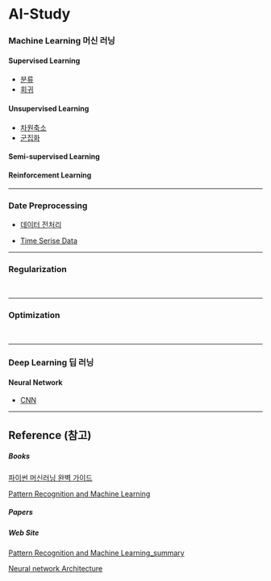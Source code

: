 # AI-Study

### Machine Learning 머신 러닝

#### Supervised Learning

* [분류](./ML/머신러닝_분류.md)
* [회귀](./ML/머신러닝_회귀.md)

#### Unsupervised Learning

* [차원축소](./ML/머신러닝_차원축소.md)
* [군집화](./ML/머신러닝_군집화.md)

#### Semi-supervised Learning



#### Reinforcement Learning



---

### Date Preprocessing

* [데이터 전처리](./ML/데이터_전처리.md)

* [Time Serise Data](./Time-Series)

---  
### Regularization



<br>

---

### Optimization


<br>

---

### Deep Learning 딥 러닝

#### Neural Network

* [CNN](./CNN/CNN_Models.md)



---

## Reference (참고)

##### Books

[파이썬 머신러닝 완벽 가이드](https://wikibook.co.kr/pymldg-rev/)

[Pattern Recognition and Machine Learning](https://www.microsoft.com/en-us/research/publication/pattern-recognition-machine-learning/)

##### Papers




##### Web Site

[Pattern Recognition and Machine Learning_summary](http://norman3.github.io/prml/)

[Neural network Architecture](https://towardsdatascience.com/neural-network-architectures-156e5bad51ba)